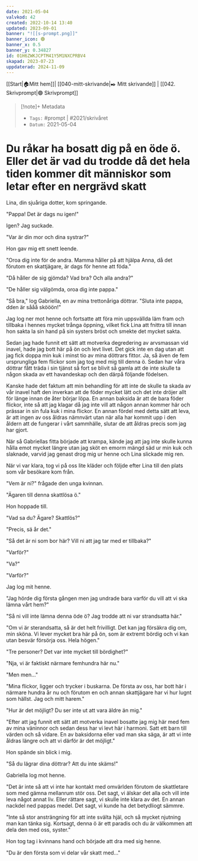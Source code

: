 ```yaml
---
date: 2021-05-04
valvkod: 42
created: 2022-10-14 13:40
updated: 2023-09-01
banner: "![[s-prompt.png]]"
banner_icon: 🟢
banner_x: 0.5
banner_y: 0.34827
id: 01H6ZWKJCPTM41Y5M1NXCPRBV4
skapad: 2023-07-23
uppdaterad: 2024-11-09
---
```

[[Start|🏠Mitt hem]]| [[040-mitt-skrivande|✒️ Mitt skrivande]] | [[042. Skrivprompt|🟢 Skrivprompt]]

> [!note]+ Metadata
> * `Tags:`  #prompt | #2021/skrivåret 
> * `Datum:` 2021-05-04

# Du råkar ha bosatt dig på en öde ö. Eller det är vad du trodde då det hela tiden kommer dit människor som letar efter en nergrävd skatt

Lina, din sjuåriga dotter, kom springande.

"Pappa! Det är dags nu igen!"

Igen? Jag suckade.

"Var är din mor och dina systrar?"

Hon gav mig ett snett leende. 

"Oroa dig inte för de andra. Mamma håller på att hjälpa Anna, då det förutom en skattjägare, är dags för henne att föda."

"Då håller de sig gjömda? Vad bra? Och alla andra?"

"De håller sig välgömda, oroa dig inte pappa."

"Så bra," log Gabriella, en av mina trettonåriga döttrar. "Sluta inte pappa, dden är sååå skööön!"

Jag log ner mot henne och fortsatte att föra min uppsvällda läm fram och tillbaka i hennes mycket trånga öppning, vilket fick Lina att fnittra till innan hon sakta la sin hand på sin systers bröst och smekte det mycket sakta.

Sedan jag hade funnit ett sätt att motverka degredering av arvsmassan vid inavel, hade jag bott här på ön och levt livet. Det gick inte en dag utan att jag fick doppa min kuk i minst tio av mina döttrars fittor. Ja, så även de fem ursprungliga fem flickor som jag tog med mig till denna ö. Sedan har våra döttrar fått träda i sin tjänst så fort se blivit så gamla att de inte skulle ta någon skada av ett havandeskap och den därpå följande födelsen.

Kanske hade det faktum att min behandling för att inte de skulle ta skada av vår inavel haft den inverkan att de föder mycket lätt och det inte dröjer allt för länge innan de åter börjar löpa. En annan baksida är att de bara föder flickor, inte så att jag klagar då jag inte vill att någon annan kommer här och prässar in sin fula kuk i mina flickor. En annan fördel med detta sätt att leva, är att ingen av oss åldras nämnvärt utan när alla har kommit upp i den åldern att de fungerar i vårt sammhälle, slutar de att åldras precis som jag har gjort.

När så Gabriellas fitta började att krampa, kände jag att jag inte skulle kunna hålla emot mycket längre utan jag sköt en emorm mängd säd ur min kuk och slaknade, varvid jag genast drog mig ur henne och Lina slickade mig ren.

När vi var klara, tog vi på oss lite kläder och följde efter Lina till den plats som vår besökare kom från.

"Vem är ni?" frågade den unga kvinnan.

"Ägaren till denna skattlösa ö."

Hon hoppade till.

"Vad sa du? Ägare? Skattlös?"

"Precis, sä år det."

"Så det är ni som bor här? Vill ni att jag tar med er tillbaka?"

"Varför?"

"Va?"

"Varför?"

Jag log mit henne.

"Jag hörde dig första gången men jag undrade bara varför du vill att vi ska lämna vårt hem?"

"Så ni vill inte lämna denna öde ö? Jag trodde att ni var strandsatta här."

"Om vi är sterandsatta, så är det helt frivilligt. Det kan jag försäkra dig om, min sköna. Vi lever mycket bra här på ön, som är extremt bördig och vi kan utan besvär försörja oss. Hela högen."

"Tre personer? Det var inte mycket till bördighet?"

"Nja, vi är faktiskt närmare femhundra här nu."

"Men men..."

"Mina flickor, ligger och trycker i buskarna. De första av oss, har bott här i närmare hundra år nu och förutom en och annan skattjägare har vi hur lugnt som hällst. Jag och mitt harem."

"Hur är det möjligt? Du ser inte ut att vara äldre än mig."

"Efter att jag funnit ett sätt att motverka inavel bosatte jag mig här med fem av mina väninnor och sedan dess har vi levt här i harmoni. Satt ett barn till värden och så vidare. En av baksidorna eller vad man ska säga, är att vi inte åldras längre och att vi därför är det möjligt."

Hon spände sin blick i mig.

"Så du lägrar dina döttrar? Att du inte skäms!"

Gabriella log mot henne.

"Det är inte så att vi inte har kontakt med omvärlden förutom de skattletare som med gämna mellanrum stör oss. Det sagt, vi älskar det alla och vill inte leva något annat liv. Eller rättare sagt, vi skulle inte klara av det. En annan nackdel ned pappas medel. Det sagt, vi kunde ha det betydliogt sämmre. 

"Inte så stor ansträngning för att inte svälta hjäl, och så mycket njutning man kan tänka sig. Kortsagt, denna ö är ett paradis och du är välkommen att dela den med oss, syster."

Hon tog tag i kvinnans hand och började att dra med sig henne.

"Du är den första som vi delar vår skatt med..."

